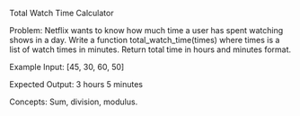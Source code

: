 Total Watch Time Calculator

Problem:
Netflix wants to know how much time a user has spent watching shows in a day.
Write a function total_watch_time(times) where times is a list of watch times in minutes.
Return total time in hours and minutes format.

Example Input:
[45, 30, 60, 50]

Expected Output:
3 hours 5 minutes

Concepts: Sum, division, modulus.